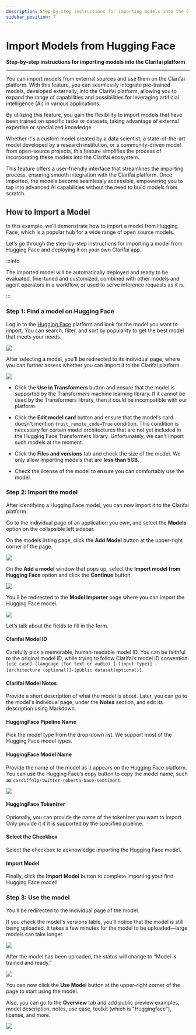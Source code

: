 ```yaml
---
description: Step-by-step instructions for importing models into the Clarifai platform
sidebar_position: 7
---
```


# Import Models from Hugging Face

**Step-by-step instructions for importing models into the Clarifai platform**
<hr />

You can import models from external sources and use them on the Clarifai platform. With this feature, you can seamlessly integrate pre-trained models, developed externally, into the Clarifai platform, allowing you to expand the range of capabilities and possibilities for leveraging artificial intelligence (AI) in various applications.

By utilizing this feature, you gain the flexibility to import models that have been trained on specific tasks or datasets, taking advantage of external expertise or specialized knowledge.

Whether it's a custom model created by a data scientist, a state-of-the-art model developed by a research institution, or a community-driven model from open-source projects, this feature simplifies the process of incorporating these models into the Clarifai ecosystem.

This feature offers a user-friendly interface that streamlines the importing process, ensuring smooth integration with the Clarifai platform. Once imported, the models become seamlessly accessible, empowering you to tap into advanced AI capabilities without the need to build models from scratch.

## How to Import a Model 

In this example, we’ll demonstrate how to import a model from Hugging Face, which is a popular hub for a wide range of open source models.

Let’s go through the step-by-step instructions for importing a model from Hugging Face and deploying it on your own Clarifai app. 

:::info

The imported model will be automatically deployed and ready to be evaluated, fine-tuned and customized, combined with other models and agent operators in a workflow, or used to serve inference requests as it is. 

:::

### Step 1: Find a model on Hugging Face

Log in to the [Hugging Face](https://huggingface.co/models) platform and look for the model you want to import. You can search, filter, and sort by popularity  to get the best model that meets your needs. 
 
 ![](/img/model-importer/model_importer-1.png)

After selecting a model, you’ll be redirected to its individual page, where you can further assess whether you can import it to the Clarifai platform.  

 ![](/img/model-importer/model_importer-2.png)

- Click the **Use in Transformers** button and ensure that the model is supported by the Transformers machine learning library. If it cannot be used by the Transformers library, then it could be incompatible with our platform. 

- Click the **Edit model card** button and ensure that the model’s card doesn't mention `trust_remote_code=True` condition. This condition is necessary for certain model architectures that are not yet included in the Hugging Face Transformers library. Unfortunately, we can't import such models at the moment. 

- Click the **Files and versions** tab and check the size of the model. We only allow importing models that are **less than 5GB**. 

- Check the license of the model to ensure you can comfortably use the model.  

### Step 2: Import the model

After identifying a Hugging Face model, you can now import it to the Clarifai platform.

Go to the individual page of an application you own, and select the **Models** option on the collapsible left sidebar. 

On the models listing page, click the **Add Model** button at the upper-right corner of the page.

![](/img/model-importer/model_importer-3.png)

On the **Add a model** window that pops up, select the **Import model from Hugging Face** option and click the **Continue** button. 

 ![](/img/model-importer/model_importer-5.png)

You'll be redirected to the **Model Importer** page where you can import the Hugging Face model. 

 ![](/img/model-importer/model_importer-4.png)

Let’s talk about the fields to fill in the form. 

#### Clarifai Model ID

Carefully pick a memorable, human-readable model ID. You can be faithful to the original model ID, while trying to follow Clarifai’s model ID convention: `[use case]-[language (for text or audio) ]-[input type)] -[architecture (optional)]-[public dataset(optional)]`.

#### Clarifai Model Notes

Provide a short description of what the model is about. Later, you can go to the model's individual page, under the **Notes** section, and edit its description using Markdown.

#### HuggingFace Pipeline Name

Pick the model type from the drop-down list. We support most of the Hugging Face model types. 

#### HuggingFace Model Name

Provide the name of the model as it appears on the Hugging Face platform. You can use the Hugging Face’s copy button to copy the model name, such as `cardiffnlp/twitter-roberta-base-sentiment`.

 ![](/img/model-importer/model_importer-10.png)

#### HuggingFace Tokenizer

Optionally, you can provide the name of the tokenizer you want to import. Only provide it if it is supported by the specified pipeline. 

#### Select the Checkbox

Select the checkbox to acknowledge importing the Hugging Face model. 

#### Import Model

Finally, click the **Import Model** button to complete importing your first Hugging Face model!

### Step 3: Use the model

You’ll be redirected to the individual page of the model. 

If you check the model's versions table, you’ll notice that the model is still being uploaded. It takes a few minutes for the model to be uploaded—large models can take longer. 
 
![](/img/model-importer/model_importer-6.png)

After the model has been uploaded, the status will change to “Model is trained and ready.”

 ![](/img/model-importer/model_importer-8.png)

You can now click the **Use Model** button at the upper-right corner of the page to start using the model. 

Also, you can go to the **Overview** tab and add public preview examples, model description, notes, use case, toolkit (which is "Huggingface"), license, and more. 

 ![](/img/model-importer/model_importer-9.png)



